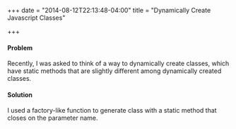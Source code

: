 +++
date = "2014-08-12T22:13:48-04:00"
title = "Dynamically Create Javascript Classes"

+++
#### Problem

Recently, I was asked to think of a way to dynamically create classes, which have static methods that are slightly different among dynamically created classes.

#### Solution
<script src="https://gist.github.com/kennethzfeng/c9d65c3b736c787414b5.js"></script>
I used a factory-like function to generate class with a static method that closes on the parameter name.
